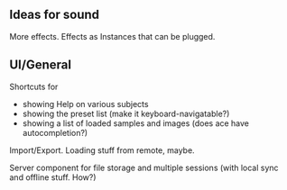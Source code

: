 ## Ideas for sound

More effects. Effects as Instances that can be plugged.

## UI/General

Shortcuts for
* showing Help on various subjects
* showing the preset list (make it keyboard-navigatable?)
* showing a list of loaded samples and images (does ace have autocompletion?)

Import/Export. Loading stuff from remote, maybe.

Server component for file storage and multiple sessions (with local sync and offline stuff. How?)
